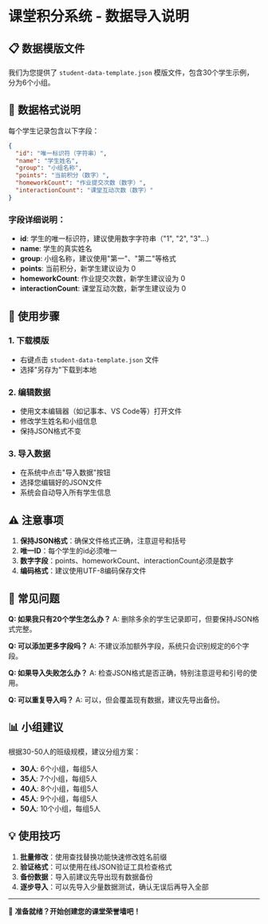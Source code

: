 # 课堂积分系统 - 数据导入说明

## 📋 数据模版文件

我们为您提供了 `student-data-template.json` 模版文件，包含30个学生示例，分为6个小组。

## 📝 数据格式说明

每个学生记录包含以下字段：

```json
{
  "id": "唯一标识符（字符串）",
  "name": "学生姓名",
  "group": "小组名称",
  "points": "当前积分（数字）",
  "homeworkCount": "作业提交次数（数字）",
  "interactionCount": "课堂互动次数（数字）"
}
```

### 字段详细说明：

- **id**: 学生的唯一标识符，建议使用数字字符串（"1", "2", "3"...）
- **name**: 学生的真实姓名
- **group**: 小组名称，建议使用"第一"、"第二"等格式
- **points**: 当前积分，新学生建议设为 0
- **homeworkCount**: 作业提交次数，新学生建议设为 0  
- **interactionCount**: 课堂互动次数，新学生建议设为 0

## 🚀 使用步骤

### 1. 下载模版
- 右键点击 `student-data-template.json` 文件
- 选择"另存为"下载到本地

### 2. 编辑数据
- 使用文本编辑器（如记事本、VS Code等）打开文件
- 修改学生姓名和小组信息
- 保持JSON格式不变

### 3. 导入数据
- 在系统中点击"导入数据"按钮
- 选择您编辑好的JSON文件
- 系统会自动导入所有学生信息

## ⚠️ 注意事项

1. **保持JSON格式**：确保文件格式正确，注意逗号和括号
2. **唯一ID**：每个学生的id必须唯一
3. **数字字段**：points、homeworkCount、interactionCount必须是数字
4. **编码格式**：建议使用UTF-8编码保存文件

## 🔧 常见问题

**Q: 如果我只有20个学生怎么办？**
A: 删除多余的学生记录即可，但要保持JSON格式完整。

**Q: 可以添加更多字段吗？**
A: 不建议添加额外字段，系统只会识别规定的6个字段。

**Q: 如果导入失败怎么办？**
A: 检查JSON格式是否正确，特别注意逗号和引号的使用。

**Q: 可以重复导入吗？**
A: 可以，但会覆盖现有数据，建议先导出备份。

## 📊 小组建议

根据30-50人的班级规模，建议分组方案：
- **30人**: 6个小组，每组5人
- **35人**: 7个小组，每组5人  
- **40人**: 8个小组，每组5人
- **45人**: 9个小组，每组5人
- **50人**: 10个小组，每组5人

## 💡 使用技巧

1. **批量修改**：使用查找替换功能快速修改姓名前缀
2. **验证格式**：可以使用在线JSON验证工具检查格式
3. **备份数据**：导入前建议先导出现有数据备份
4. **逐步导入**：可以先导入少量数据测试，确认无误后再导入全部

---

🎯 **准备就绪？开始创建您的课堂荣誉墙吧！**